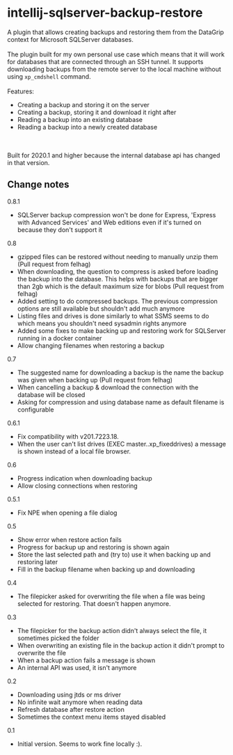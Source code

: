 # intellij-sqlserver-backup-restore
A plugin that allows creating backups and restoring them from the DataGrip context for Microsoft SQLServer databases. <br>
<br>
The plugin built for my own personal use case which means that it will work for databases that are connected through an SSH tunnel.
It supports downloading backups from the remote server to the local machine without using `xp_cmdshell` command.<br>
<br>
Features:<br>
<ul>
  <li> Creating a backup and storing it on the server </li>
  <li> Creating a backup, storing it and download it right after </li>
  <li> Reading a backup into an existing database </li>
  <li> Reading a backup into a newly created database </li>
</ul><br>
<br>
Built for 2020.1 and higher because the internal database api has changed in that version.

## Change notes
0.8.1
- SQLServer backup compression won't be done for Express, 'Express with Advanced Services' and Web editions even if it's turned on because they don't support it 

0.8
- gzipped files can be restored without needing to manually unzip them (Pull request from felhag)
- When downloading, the question to compress is asked before loading the backup into the database. This helps with backups that are bigger than 2gb which is the default maximum size for blobs (Pull request from felhag)  
- Added setting to do compressed backups. The previous compression options are still available but shouldn't add much anymore
- Listing files and drives is done similarly to what SSMS seems to do which means you shouldn't need sysadmin rights anymore
- Added some fixes to make backing up and restoring work for SQLServer running in a docker container
- Allow changing filenames when restoring a backup

0.7
- The suggested name for downloading a backup is the name the backup was given when backing up (Pull request from felhag)
- When cancelling a backup & download the connection with the database will be closed
- Asking for compression and using database name as default filename is configurable

0.6.1
- Fix compatibility with v201.7223.18.
- When the user can't list drives (EXEC master..xp_fixeddrives) a message is shown instead of a local file browser.

0.6
- Progress indication when downloading backup
- Allow closing connections when restoring

0.5.1
- Fix NPE when opening a file dialog

0.5
- Show error when restore action fails
- Progress for backup up and restoring is shown again
- Store the last selected path and (try to) use it when backing up and restoring later
- Fill in the backup filename when backing up and downloading

0.4
- The filepicker asked for overwriting the file when a file was being selected for restoring. That doesn't happen anymore.

0.3
- The filepicker for the backup action didn't always select the file, it sometimes picked the folder
- When overwriting an existing file in the backup action it didn't prompt to overwrite the file
- When a backup action fails a message is shown
- An internal API was used, it isn't anymore

0.2
- Downloading using jtds or ms driver
- No infinite wait anymore when reading data
- Refresh database after restore action
- Sometimes the context menu items stayed disabled

0.1
- Initial version. Seems to work fine locally :).
